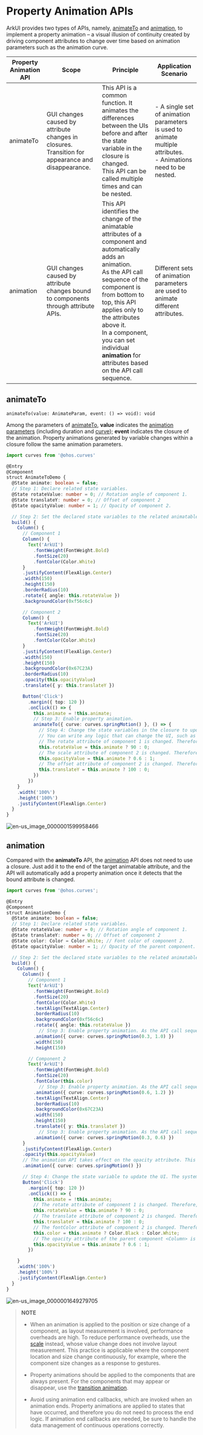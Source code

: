 # Property Animation APIs


ArkUI provides two types of APIs, namely, [animateTo](../reference/arkui-ts/ts-explicit-animation.md) and [animation](../reference/arkui-ts/ts-animatorproperty.md), to implement a property animation – a visual illusion of continuity created by driving component attributes to change over time based on animation parameters such as the animation curve.


| Property Animation API| Scope| Principle| Application Scenario |
| -------- | -------- | -------- | -------- |
| animateTo | GUI changes caused by attribute changes in closures.<br>Transition for appearance and disappearance.| This API is a common function. It animates the differences between the UIs before and after the state variable in the closure is changed.<br>This API can be called multiple times and can be nested. | - A single set of animation parameters is used to animate multiple attributes.<br>- Animations need to be nested. |
| animation | GUI changes caused by attribute changes bound to components through attribute APIs.| This API identifies the change of the animatable attributes of a component and automatically adds an animation.<br>As the API call sequence of the component is from bottom to top, this API applies only to the attributes above it.<br>In a component, you can set individual **animation** for attributes based on the API call sequence. | Different sets of animation parameters are used to animate different attributes. |


## animateTo


```
animateTo(value: AnimateParam, event: () => void): void
```

Among the parameters of [animateTo](../reference/arkui-ts/ts-explicit-animation.md), **value** indicates the [animation parameters](../reference/arkui-ts/ts-explicit-animation.md#animateparam) (including duration and [curve](../reference/apis/js-apis-curve.md#curve)); **event** indicates the closure of the animation. Property animations generated by variable changes within a closure follow the same animation parameters.


```ts
import curves from '@ohos.curves'

@Entry
@Component
struct AnimateToDemo {
  @State animate: boolean = false;
  // Step 1: Declare related state variables.
  @State rotateValue: number = 0; // Rotation angle of component 1.
  @State translateY: number = 0; // Offset of component 2
  @State opacityValue: number = 1; // Opacity of component 2.

  // Step 2: Set the declared state variables to the related animatable attribute APIs.
  build() {
    Column() {
      // Component 1
      Column() {
        Text('ArkUI')
          .fontWeight(FontWeight.Bold)
          .fontSize(20)
          .fontColor(Color.White)
      }
      .justifyContent(FlexAlign.Center)
      .width(150)
      .height(150)
      .borderRadius(10)
      .rotate({ angle: this.rotateValue })
      .backgroundColor(0xf56c6c)

      // Component 2
      Column() {
        Text('ArkUI')
          .fontWeight(FontWeight.Bold)
          .fontSize(20)
          .fontColor(Color.White)
      }
      .justifyContent(FlexAlign.Center)
      .width(150)
      .height(150)
      .backgroundColor(0x67C23A)
      .borderRadius(10)
      .opacity(this.opacityValue)
      .translate({ y: this.translateY })

      Button('Click')
        .margin({ top: 120 })
        .onClick(() => {
          this.animate = !this.animate;
          // Step 3: Enable property animation.
          animateTo({ curve: curves.springMotion() }, () => {
            // Step 4: Change the state variables in the closure to update the UI.
            // You can write any logic that can change the UI, such as array adding and visibility control. The system detects the differences between the new UI and the previous UI and adds animations for the differences.
            // The rotate attribute of component 1 is changed. Therefore, a rotate animation is added to component 1.
            this.rotateValue = this.animate ? 90 : 0;
            // The scale attribute of component 2 is changed. Therefore, a scale animation is added to component 2.
            this.opacityValue = this.animate ? 0.6 : 1;
            // The offset attribute of component 2 is changed. Therefore, an offset animation is added to component 2.
            this.translateY = this.animate ? 100 : 0;
          })
        })
    }
    .width('100%')
    .height('100%')
    .justifyContent(FlexAlign.Center)
  }
}
```

![en-us_image_0000001599958466](figures/en-us_image_0000001599958466.gif)


## animation

Compared with the **animateTo** API, the [animation](../reference/arkui-ts/ts-animatorproperty.md) API does not need to use a closure. Just add it to the end of the target animatable attribute, and the API will automatically add a property animation once it detects that the bound attribute is changed.


```ts
import curves from '@ohos.curves';

@Entry
@Component
struct AnimationDemo {
  @State animate: boolean = false;
  // Step 1: Declare related state variables.
  @State rotateValue: number = 0; // Rotation angle of component 1.
  @State translateY: number = 0; // Offset of component 2
  @State color: Color = Color.White; // Font color of component 2.
  @State opacityValue: number = 1; // Opacity of the parent component.

  // Step 2: Set the declared state variables to the related animatable attribute APIs.
  build() {
    Column() {
      Column() {
        // Component 1
        Text('ArkUI')
          .fontWeight(FontWeight.Bold)
          .fontSize(20)
          .fontColor(Color.White)
          .textAlign(TextAlign.Center)
          .borderRadius(10)
          .backgroundColor(0xf56c6c)
          .rotate({ angle: this.rotateValue })
            // Step 3: Enable property animation. As the API call sequence of the component is from bottom to top, the API takes effect on the preceding rotate attribute.
          .animation({ curve: curves.springMotion(0.3, 1.0) })
          .width(150)
          .height(150)

        // Component 2
        Text('ArkUI')
          .fontWeight(FontWeight.Bold)
          .fontSize(20)
          .fontColor(this.color)
            // Step 3: Enable property animation. As the API call sequence of the component is from bottom to top, the API takes effect on the preceding fontColor attribute.
          .animation({ curve: curves.springMotion(0.6, 1.2) })
          .textAlign(TextAlign.Center)
          .borderRadius(10)
          .backgroundColor(0x67C23A)
          .width(150)
          .height(150)
          .translate({ y: this.translateY })
            // Step 3: Enable property animation. As the API call sequence of the component is from bottom to top, the API takes effect on the preceding translate attribute.
          .animation({ curve: curves.springMotion(0.3, 0.6) })
      }
      .justifyContent(FlexAlign.Center)
      .opacity(this.opacityValue)
      // The animation API takes effect on the opacity attribute. This results in an opacity change of the parent component <Column>, which in turn results in an opacity change of its child components. Therefore, animations are added to the opacity attributes of <Column> and its child components.
      .animation({ curve: curves.springMotion() })

      // Step 4: Change the state variable to update the UI. The system detects the differences between the new UI and the previous UI and adds animations for the differences.
      Button('Click')
        .margin({ top: 120 })
        .onClick(() => {
          this.animate = !this.animate;
          // The rotate attribute of component 1 is changed. Therefore, a rotate animation is added to component 1.
          this.rotateValue = this.animate ? 90 : 0;
          // The translate attribute of component 2 is changed. Therefore, a translate animation is added to component 2.
          this.translateY = this.animate ? 100 : 0;
          // The fontColor attribute of component 2 is changed. Therefore, a fontColor animation is added to component 2.
          this.color = this.animate ? Color.Black : Color.White;
          // The opacity attribute of the parent component <Column> is changed, which results in an opacity change of its child components. Therefore, opacity animations are added to <Column> and its child components.
          this.opacityValue = this.animate ? 0.6 : 1;
        })

    }
    .width('100%')
    .height('100%')
    .justifyContent(FlexAlign.Center)
  }
}
```

![en-us_image_0000001649279705](figures/en-us_image_0000001649279705.gif)

> **NOTE**
> - When an animation is applied to the position or size change of a component, as layout measurement is involved, performance overheads are high. To reduce performance overheads, use the [scale](../reference/arkui-ts/ts-universal-attributes-transformation.md) instead, whose value change does not involve layout measurement. This practice is applicable where the component location and size change continuously, for example, where the component size changes as a response to gestures.
> 
> - Property animations should be applied to the components that are always present. For the components that may appear or disappear, use the [transition animation](arkts-transition-overview.md).
> 
> - Avoid using animation end callbacks, which are invoked when an animation ends. Property animations are applied to states that have occurred, and therefore you do not need to process the end logic. If animation end callbacks are needed, be sure to handle the data management of continuous operations correctly.
